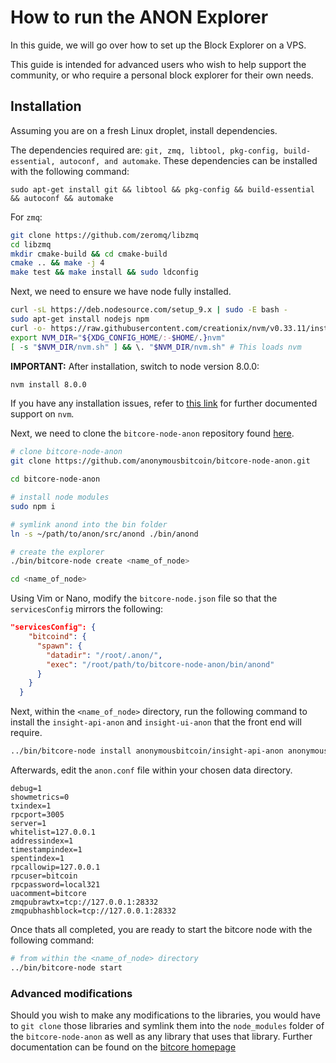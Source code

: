 # How to run the ANON Explorer

In this guide, we will go over how to set up the Block Explorer on a VPS.

This guide is intended for advanced users who wish to help support the community, or who require a personal block explorer for their own needs.

## Installation

Assuming you are on a fresh Linux droplet, install dependencies.

The dependencies required are: `git, zmq, libtool, pkg-config, build-essential, autoconf, and automake`. These dependencies can be installed with the following command:

```
sudo apt-get install git && libtool && pkg-config && build-essential && autoconf && automake
```

For `zmq`:

```bash
git clone https://github.com/zeromq/libzmq
cd libzmq
mkdir cmake-build && cd cmake-build
cmake .. && make -j 4
make test && make install && sudo ldconfig
```

Next, we need to ensure we have node fully installed.

```bash
curl -sL https://deb.nodesource.com/setup_9.x | sudo -E bash -
sudo apt-get install nodejs npm
curl -o- https://raw.githubusercontent.com/creationix/nvm/v0.33.11/install.sh | bash
export NVM_DIR="${XDG_CONFIG_HOME/:-$HOME/.}nvm"
[ -s "$NVM_DIR/nvm.sh" ] && \. "$NVM_DIR/nvm.sh" # This loads nvm
```

**IMPORTANT:** After installation, switch to node version 8.0.0:

```bash
nvm install 8.0.0
```

If you have any installation issues, refer to [this link](https://gist.github.com/d2s/372b5943bce17b964a79) for further documented support on `nvm`.

Next, we need to clone the `bitcore-node-anon` repository found [here](https://github.com/anonymousbitcoin/bitcore-node-anon).

<!-- MOVE THE ADDITIONAL STUFF TO THE BOTTOM -->

```bash
# clone bitcore-node-anon
git clone https://github.com/anonymousbitcoin/bitcore-node-anon.git

cd bitcore-node-anon

# install node modules
sudo npm i

# symlink anond into the bin folder
ln -s ~/path/to/anon/src/anond ./bin/anond

# create the explorer
./bin/bitcore-node create <name_of_node>

cd <name_of_node>
```

Using Vim or Nano, modify the `bitcore-node.json` file so that the `servicesConfig` mirrors the following:

```json
"servicesConfig": {
    "bitcoind": {
      "spawn": {
        "datadir": "/root/.anon/",
        "exec": "/root/path/to/bitcore-node-anon/bin/anond"
      }
    }
  }
```

Next, within the `<name_of_node>` directory, run the following command to install the `insight-api-anon` and `insight-ui-anon` that the front end will require.

```bash
../bin/bitcore-node install anonymousbitcoin/insight-api-anon anonymousbitcoin/insight-ui-anon
```

Afterwards, edit the `anon.conf` file within your chosen data directory.

```vim
debug=1
showmetrics=0
txindex=1
rpcport=3005
server=1
whitelist=127.0.0.1
addressindex=1
timestampindex=1
spentindex=1
rpcallowip=127.0.0.1
rpcuser=bitcoin
rpcpassword=local321
uacomment=bitcore
zmqpubrawtx=tcp://127.0.0.1:28332
zmqpubhashblock=tcp://127.0.0.1:28332
```

Once thats all completed, you are ready to start the bitcore node with the following command:

```bash
# from within the <name_of_node> directory
../bin/bitcore-node start
```

### Advanced modifications

Should you wish to make any modifications to the libraries, you would have to `git clone` those libraries and symlink them into the `node_modules` folder of the `bitcore-node-anon` as well as any library that uses that library. Further documentation can be found on the [bitcore homepage](https://bitcore.io/)


